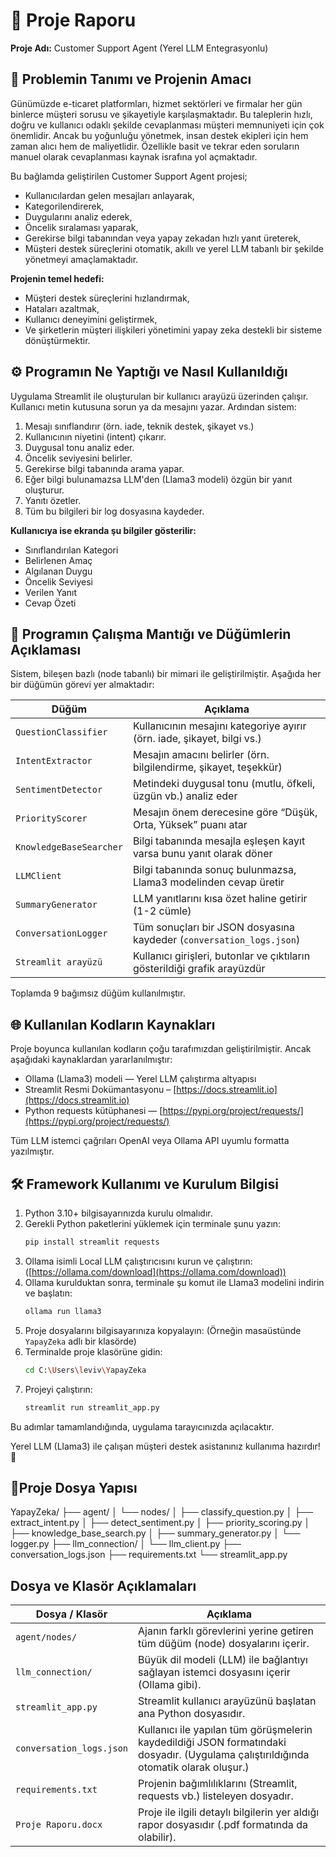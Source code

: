 # 📄 Proje Raporu
**Proje Adı:** Customer Support Agent (Yerel LLM Entegrasyonlu)

## 🎯 Problemin Tanımı ve Projenin Amacı

Günümüzde e-ticaret platformları, hizmet sektörleri ve firmalar her gün binlerce müşteri sorusu ve şikayetiyle karşılaşmaktadır. Bu taleplerin hızlı, doğru ve kullanıcı odaklı şekilde cevaplanması müşteri memnuniyeti için çok önemlidir. Ancak bu yoğunluğu yönetmek, insan destek ekipleri için hem zaman alıcı hem de maliyetlidir. Özellikle basit ve tekrar eden soruların manuel olarak cevaplanması kaynak israfına yol açmaktadır.

Bu bağlamda geliştirilen Customer Support Agent projesi;

* Kullanıcılardan gelen mesajları anlayarak,
* Kategorilendirerek,
* Duygularını analiz ederek,
* Öncelik sıralaması yaparak,
* Gerekirse bilgi tabanından veya yapay zekadan hızlı yanıt üreterek,
* Müşteri destek süreçlerini otomatik, akıllı ve yerel LLM tabanlı bir şekilde yönetmeyi amaçlamaktadır.

**Projenin temel hedefi:**

* Müşteri destek süreçlerini hızlandırmak,
* Hataları azaltmak,
* Kullanıcı deneyimini geliştirmek,
* Ve şirketlerin müşteri ilişkileri yönetimini yapay zeka destekli bir sisteme dönüştürmektir.

## ⚙️ Programın Ne Yaptığı ve Nasıl Kullanıldığı

Uygulama Streamlit ile oluşturulan bir kullanıcı arayüzü üzerinden çalışır. Kullanıcı metin kutusuna sorun ya da mesajını yazar. Ardından sistem:

1.  Mesajı sınıflandırır (örn. iade, teknik destek, şikayet vs.)
2.  Kullanıcının niyetini (intent) çıkarır.
3.  Duygusal tonu analiz eder.
4.  Öncelik seviyesini belirler.
5.  Gerekirse bilgi tabanında arama yapar.
6.  Eğer bilgi bulunamazsa LLM'den (Llama3 modeli) özgün bir yanıt oluşturur.
7.  Yanıtı özetler.
8.  Tüm bu bilgileri bir log dosyasına kaydeder.

**Kullanıcıya ise ekranda şu bilgiler gösterilir:**

* Sınıflandırılan Kategori
* Belirlenen Amaç
* Algılanan Duygu
* Öncelik Seviyesi
* Verilen Yanıt
* Cevap Özeti

## 🧠 Programın Çalışma Mantığı ve Düğümlerin Açıklaması

Sistem, bileşen bazlı (node tabanlı) bir mimari ile geliştirilmiştir. Aşağıda her bir düğümün görevi yer almaktadır:

| Düğüm                 | Açıklama                                                                 |
| --------------------- | ------------------------------------------------------------------------ |
| `QuestionClassifier`  | Kullanıcının mesajını kategoriye ayırır (örn. iade, şikayet, bilgi vs.)   |
| `IntentExtractor`     | Mesajın amacını belirler (örn. bilgilendirme, şikayet, teşekkür)         |
| `SentimentDetector`   | Metindeki duygusal tonu (mutlu, öfkeli, üzgün vb.) analiz eder            |
| `PriorityScorer`      | Mesajın önem derecesine göre “Düşük, Orta, Yüksek” puanı atar            |
| `KnowledgeBaseSearcher` | Bilgi tabanında mesajla eşleşen kayıt varsa bunu yanıt olarak döner      |
| `LLMClient`           | Bilgi tabanında sonuç bulunmazsa, Llama3 modelinden cevap üretir         |
| `SummaryGenerator`    | LLM yanıtlarını kısa özet haline getirir (1-2 cümle)                     |
| `ConversationLogger`  | Tüm sonuçları bir JSON dosyasına kaydeder (`conversation_logs.json`)    |
| `Streamlit arayüzü`   | Kullanıcı girişleri, butonlar ve çıktıların gösterildiği grafik arayüzdür |

Toplamda 9 bağımsız düğüm kullanılmıştır.

## 🌐 Kullanılan Kodların Kaynakları

Proje boyunca kullanılan kodların çoğu tarafımızdan geliştirilmiştir. Ancak aşağıdaki kaynaklardan yararlanılmıştır:

* Ollama (Llama3) modeli — Yerel LLM çalıştırma altyapısı
* Streamlit Resmi Dokümantasyonu – [https://docs.streamlit.io](https://docs.streamlit.io)
* Python requests kütüphanesi — [https://pypi.org/project/requests/](https://pypi.org/project/requests/)

Tüm LLM istemci çağrıları OpenAI veya Ollama API uyumlu formatta yazılmıştır.

## 🛠️ Framework Kullanımı ve Kurulum Bilgisi

1.  Python 3.10+ bilgisayarınızda kurulu olmalıdır.
2.  Gerekli Python paketlerini yüklemek için terminale şunu yazın:
    ```bash
    pip install streamlit requests
    ```
3.  Ollama isimli Local LLM çalıştırıcısını kurun ve çalıştırın:
    ([https://ollama.com/download](https://ollama.com/download))
4.  Ollama kurulduktan sonra, terminale şu komut ile Llama3 modelini indirin ve başlatın:
    ```bash
    ollama run llama3
    ```
5.  Proje dosyalarını bilgisayarınıza kopyalayın:
    (Örneğin masaüstünde `YapayZeka` adlı bir klasörde)
6.  Terminalde proje klasörüne gidin:
    ```bash
    cd C:\Users\leviv\YapayZeka
    ```
7.  Projeyi çalıştırın:
    ```bash
    streamlit run streamlit_app.py
    ```

Bu adımlar tamamlandığında, uygulama tarayıcınızda açılacaktır.

Yerel LLM (Llama3) ile çalışan müşteri destek asistanınız kullanıma hazırdır! 🚀

## 📂Proje Dosya Yapısı

YapayZeka/
├── agent/
│   └── nodes/
│       ├── classify_question.py
│       ├── extract_intent.py
│       ├── detect_sentiment.py
│       ├── priority_scoring.py
│       ├── knowledge_base_search.py
│       ├── summary_generator.py
│       └── logger.py
├── llm_connection/
│   └── llm_client.py
├── conversation_logs.json
├── requirements.txt
└── streamlit_app.py


## Dosya ve Klasör Açıklamaları

| Dosya / Klasör        | Açıklama                                                                 |
| --------------------- | ------------------------------------------------------------------------ |
| `agent/nodes/`        | Ajanın farklı görevlerini yerine getiren tüm düğüm (node) dosyalarını içerir. |
| `llm_connection/`   | Büyük dil modeli (LLM) ile bağlantıyı sağlayan istemci dosyasını içerir (Ollama gibi). |
| `streamlit_app.py`    | Streamlit kullanıcı arayüzünü başlatan ana Python dosyasıdır.             |
| `conversation_logs.json` | Kullanıcı ile yapılan tüm görüşmelerin kaydedildiği JSON formatındaki dosyadır. (Uygulama çalıştırıldığında otomatik olarak oluşur.) |
| `requirements.txt`    | Projenin bağımlılıklarını (Streamlit, requests vb.) listeleyen dosyadır.    |
| `Proje Raporu.docx`   | Proje ile ilgili detaylı bilgilerin yer aldığı rapor dosyasıdır (.pdf formatında da olabilir). |

